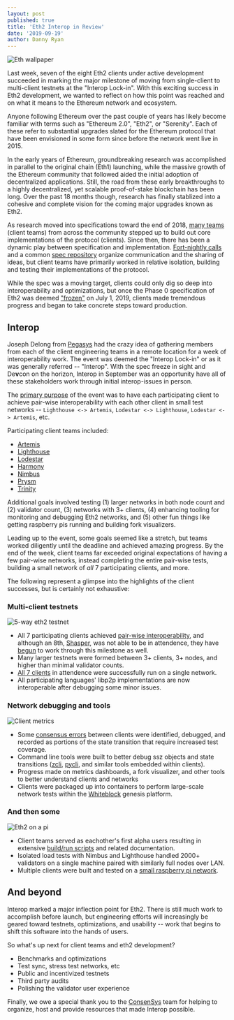 ```yaml
---
layout: post
published: true
title: 'Eth2 Interop in Review'
date: '2019-09-19'
author: Danny Ryan
---
```


![Eth wallpaper](https://blog.ethereum.org/img/2019/09/eth-wallpaper.jpg)

Last week, seven of the eight Eth2 clients under active development succeeded in marking the major milestone of moving from single-client to multi-client testnets at the "Interop Lock-in". With this exciting success in Eth2 development, we wanted to reflect on how this point was reached and on what it means to the Ethereum network and ecosystem.

Anyone following Ethereum over the past couple of years has likely become familiar with terms such as "Ethereum 2.0", "Eth2", or "Serenity". Each of these refer to substantial upgrades slated for the Ethereum protocol that have been envisioned in some form since before the network went live in 2015.

In the early years of Ethereum, groundbreaking research was accomplished in parallel to the original chain (Eth1) launching, while the massive growth of the Ethereum community that followed aided the initial adoption of decentralized applications. Still, the road from these early breakthroughs to a highly decentralized, yet scalable proof-of-stake blockchain has been long. Over the past 18 months though, research has finally stablized into a cohesive and complete vision for the coming major upgrades known as Eth2.

As research moved into specifications toward the end of 2018, [many teams](https://docs.ethhub.io/ethereum-roadmap/ethereum-2.0/eth2.0-teams/teams-building-eth2.0/) (client teams) from across the community stepped up to build out core implementations of the protocol (clients). Since then, there has been a dynamic play between specification and implementation. [Fort-nightly calls](https://github.com/ethereum/eth2.0-pm/) and a common [spec repository](https://github.com/ethereum/eth2.0-specs) organize communication and the sharing of ideas, but client teams have primarily worked in relative isolation, building and testing their implementations of the protocol. 

While the spec was a moving target, clients could only dig so deep into interoperability and optimizations, but once the Phase 0 specification of Eth2 was deemed ["frozen"](https://github.com/ethereum/eth2.0-specs/releases/tag/v0.8.0) on July 1, 2019, clients made tremendous progress and began to take concrete steps toward production.

## Interop

Joseph Delong from [Pegasys](https://pegasys.tech/) had the crazy idea of gathering members from each of the client engineering teams in a remote location for a week of interoperability work. The event was deemed the "Interop Lock-in" or as it was generally referred -- "Interop". With the spec freeze in sight and De**v**con on the horizon, Interop in September was an opportunity have all of these stakeholders work through initial interop-issues in person. 

The [primary purpose](https://github.com/ethereum/eth2.0-pm/blob/master/interop/lockin/goals-exercises.md) of the event was to have each participating client to achieve pair-wise interoperability with each other client in small test networks -- `Lighthouse <-> Artemis`, `Lodestar <-> Lighthouse`, `Lodestar <-> Artemis`, etc.

Participating client teams included:
* [Artemis](https://github.com/PegaSysEng/artemis)
* [Lighthouse](https://github.com/sigp/lighthouse)
* [Lodestar](https://github.com/ChainSafe/lodestar)
* [Harmony](https://github.com/harmony-dev/beacon-chain-java)
* [Nimbus](https://github.com/status-im/nim-beacon-chain)
* [Prysm](https://github.com/prysmaticlabs/prysm)
* [Trinity](https://github.com/ethereum/trinity)

Additional goals involved testing (1) larger networks in both node count and (2) validator count, (3) networks with 3+ clients, (4) enhancing tooling for monitoring and debugging Eth2 networks, and (5) other fun things like getting raspberry pis running and building fork visualizers. 

Leading up to the event, some goals seemed like a stretch, but teams worked diligently until the deadline and achieved amazing progress. By the end of the week, client teams far exceeded original expectations of having a few pair-wise networks, instead completing the entire pair-wise tests, building a small network of _all_ 7 participating clients, and more.

The following represent a glimpse into the highlights of the client successes, but is certainly not exhaustive:

### Multi-client testnets

![5-way eth2 testnet](https://blog.ethereum.org/img/2019/09/5-way-interop.jpg)

* All 7 participating clients achieved [pair-wise interoperability](https://twitter.com/paulhauner/status/1170952290469122048), and although an 8th, [Shasper](https://github.com/paritytech/shasper), was not able to be in attendence, they have [begun](https://twitter.com/sorpaas/status/1172350637847326722) to work through this milestone as well.
* Many larger testnets were formed between 3+ clients, 3+ nodes, and higher than minimal validator counts.
* [All 7 clients](https://twitter.com/JonnyRhea/status/1172233598109442049) in attendence were successfully run on a single network.
* All participating languages' libp2p implementations are now interoperable after debugging some minor issues.

### Network debugging and tools

![Client metrics](https://blog.ethereum.org/img/2019/09/trinity-dashboard.png "Client metrics dashboard")

* Some [consensus errors](https://github.com/djrtwo/interop-test-cases/) between clients were identified, debugged, and recorded as portions of the state transition that require increased test coverage.
* Command line tools were built to better debug ssz objects and state transitions ([zcli](https://github.com/protolambda/zcli), [pycli](https://github.com/djrtwo/pycli), and similar tools embedded within clients).
* Progress made on metrics dashboards, a fork visualizer, and other tools to better understand clients and networks
* Clients were packaged up into containers to perform large-scale network tests within the [Whiteblock](https://whiteblock.io/) genesis platform. 

### And then some

![Eth2 on a pi](https://blog.ethereum.org/img/2019/09/eth2-pi.jpg "Eth2 testnet on a Raspberry Pi")

* Client teams served as eachother's first alpha users resulting in extensive [build/run scripts](https://github.com/status-im/nim-beacon-chain/tree/interop/multinet) and related documentation.
* Isolated load tests with Nimbus and Lighthouse handled 2000+ validators on a single machine paired with similarly full nodes over LAN.
* Multiple clients were built and tested on a [small raspberry pi network](https://twitter.com/jcksie/status/1171886857908609024).

## And beyond

Interop marked a major inflection point for Eth2. There is still much work to accomplish before launch, but engineering efforts will increasingly be geared toward testnets, optimizations, and usability -- work that begins to shift this software into the hands of users.

So what's up next for client teams and eth2 development?

* Benchmarks and optimizations
* Test sync, stress test networks, etc
* Public and incentivized testnets
* Third party audits
* Polishing the validator user experience

Finally, we owe a special thank you to the [ConsenSys](consensys.net) team for helping to organize, host and provide resources that made Interop possible.
